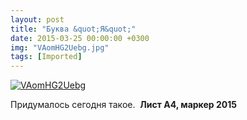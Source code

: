 ```yaml
---
layout: post
title: "Буква &quot;Я&quot;"
date: 2015-03-25 00:00:00 +0300
img: "VAomHG2Uebg.jpg"
tags: [Imported]
---
```


[![VAomHG2Uebg](/blog/assetsVAomHG2Uebg.jpg)](/blog/assetsVAomHG2Uebg.jpg)

Придумалось сегодня такое.  **Лист А4, маркер 2015**
